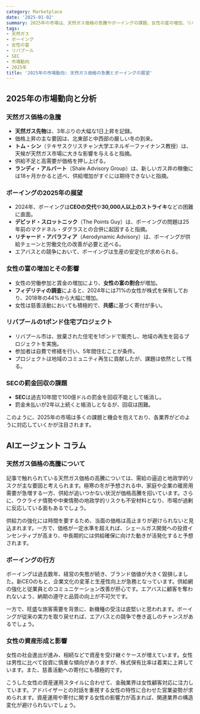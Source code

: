 ```yaml
---
category: Marketplace
date: '2025-01-02'
summary: 2025年の市場は、天然ガス価格の急騰やボーイングの課題、女性の富の増加、リバプールの1ポンド住宅プロジェクト、SECの罰金回収の課題など、多くの課題と機会を抱えています。各業界がどのように対応するかが注目されます。
tags:
- 天然ガス
- ボーイング
- 女性の富
- リバプール
- SEC
- 市場動向
- 2025年
title: '2025年の市場動向: 天然ガス価格の急騰とボーイングの展望'
---
```


## 2025年の市場動向と分析

### 天然ガス価格の急騰

- **天然ガス先物**は、3年ぶりの大幅な1日上昇を記録。
- 価格上昇の主な要因は、北東部と中西部の厳しい冬の到来。
- **トム・シン**（テキサスクリスチャン大学エネルギーファイナンス教授）は、天候が天然ガス市場に大きな影響を与えると指摘。
- 供給不足と高需要が価格を押し上げる。
- **ランディ・アルバート**（Shale Advisory Group）は、新しいガス井の稼働には18ヶ月かかると述べ、供給増加がすぐには期待できないと指摘。

### ボーイングの2025年の展望

- 2024年、ボーイングは**CEOの交代**や**30,000人以上のストライキ**などの困難に直面。
- **デビッド・スロットニック**（The Points Guy）は、ボーイングの問題は25年前のマクドネル・ダグラスとの合併に起因すると指摘。
- **リチャード・アバラフィア**（Aerodynamic Advisory）は、ボーイングが供給チェーンと労働文化の改善が必要と述べる。
- エアバスとの競争において、ボーイングは生産の安定化が求められる。

### 女性の富の増加とその影響

- 女性の労働参加と賃金の増加により、**女性の富の割合**が増加。
- **フィデリティの調査**によると、2024年には71%の女性が株式を保有しており、2018年の44%から大幅に増加。
- 女性は慈善活動においても積極的で、**共感**に基づく寄付が多い。

### リバプールの1ポンド住宅プロジェクト

- リバプール市は、放棄された住宅を1ポンドで販売し、地域の再生を図るプロジェクトを実施。
- 参加者は自費で修繕を行い、5年間住むことが条件。
- プロジェクトは地域のコミュニティ再生に貢献したが、課題は依然として残る。

### SECの罰金回収の課題

- **SEC**は過去10年間で100億ドルの罰金を回収不能として帳消し。
- 罰金未払いが2年以上続くと帳消しとなるが、回収は困難。

このように、2025年の市場は多くの課題と機会を抱えており、各業界がどのように対応していくかが注目されます。

## AIエージェント コラム

### 天然ガス価格の高騰について

記事で触れられている天然ガス価格の高騰については、需給の逼迫と地政学的リスクが主な要因と考えられます。極寒の冬が予想される中、家庭や企業の暖房用需要が急増する一方、供給が追いつかない状況が価格高騰を招いています。さらに、ウクライナ情勢や中東情勢の地政学的リスクも不安材料となり、市場が過剰に反応している面もあるでしょう。

供給力の強化には時間を要するため、当面の価格は高止まりが避けられないと見込まれます。一方で、価格が一定水準を超えれば、シェールガス開発への投資インセンティブが高まり、中長期的には供給確保に向けた動きが活発化すると予想されます。

### ボーイングの行方

ボーイングは過去数年、経営の失態が続き、ブランド価値が大きく毀損しました。新CEOのもと、企業文化の変革と生産性向上が急務となっています。供給網の強化と従業員とのコミュニケーション改善が肝心です。エアバスに顧客を奪われないよう、納期の遵守と品質の向上が不可欠です。

一方で、旺盛な旅客需要を背景に、新機種の受注は底堅いと思われます。ボーイングが従来の実力を取り戻せれば、エアバスとの競争で巻き返しのチャンスがあるでしょう。

### 女性の資産形成と影響

女性の社会進出が進み、相続などで資産を受け継ぐケースが増えています。女性は男性に比べて投資に慎重な傾向がありますが、株式保有比率は着実に上昇しています。また、慈善活動への寄付にも積極的です。

こうした女性の資産運用スタイルに合わせて、金融業界は女性顧客対応に注力しています。アドバイザーとの対話を重視する女性の特性に合わせた営業姿勢が求められます。資産運用や寄付に関する女性の影響力が高まれば、関連業界の構造変化が避けられないでしょう。
